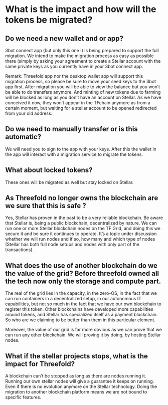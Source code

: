 # What is the impact and how will the tokens be migrated?

## Do we need a new wallet and or app?
3bot connect app (but only this one !) is being prepared to support the full migration. We intend to make the migration process as easy as possible there (simply by asking your agreement to create a Stellar account with the same private keys as you currently have in your 3bot connect app.

Remark: Threefold app nor the desktop wallet app will support this migration process, so please be sure to move your seed keys to the 3bot app first. After migration you will be able to view the balance but you won’t be able to do transfers anymore. And minting of new tokens due to farming will be blocked as long as you don’t have an account on Stellar. As we have conceived it now, they won’t appear in the TFchain anymore as from a certain moment, but waiting for a stellar account to be opened redirected from your old address.

## Do we need to manually transfer or is this automatic?
We will need you to sign to the app with your keys. After this the wallet in the app will interact with a migration service to migrate the tokens.

## What about locked tokens?
These ones will be migrated as well but stay locked on Stellar.

## As Threefold no longer owns the blockchain are we sure that this is safe ?
Yes, Stellar has proven in the past to be a very reliable blockchain. Be aware that Stellar is, being a public blockchain, decentralized by nature. We can run one or more Stellar blockchain nodes on the TF Grid, and doing this we secure it and be sure it continues to operate. It’s a topic under discussion whether we will run nodes and if so, how many and which type of nodes (Stellar has both full node setups and nodes with only part of the transactions).

## What does the use of another blockchain do we the value of the grid? Before threefold owned all the tech now only the storage and compute part.
The real of the grid lies in the capacity, in the zero-OS, in the fact that we can run containers in a decentralized setup, in our autonomous IT capabilities, but not so much in the fact that we have our own blockchain to register this token. Other blockchains have developed more capabilities around tokens, and Stellar has specialized itself as a payment blockchain. So who are we claiming to be better than them in this particular element.

Moreover, the value of our grid is far more obvious as we can prove that we can run any other blockchain. We will proving it by doing, by hosting Stellar nodes.

## What if the stellar projects stops, what is the impact for Threefold?
A blockchain can’t be stopped as long as there are nodes running it. Running our own stellar nodes will give a guarantee it keeps on running. Even if there is no evolution anymore on the Stellar technology. Doing the migration to another blockchain platform means we are not bound to specific features.
